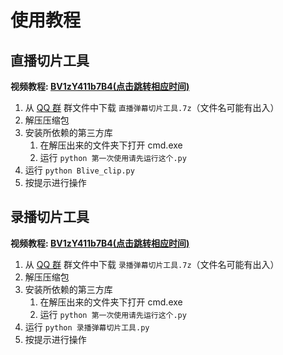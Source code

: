 # 使用教程

## 直播切片工具

**视频教程: [BV1zY411b7B4(点击跳转相应时间)](https://www.bilibili.com/video/BV1zY411b7B4/?t=8m27s)**

1. 从 [QQ 群](联系我们.md) 群文件中下载 `直播弹幕切片工具.7z`（文件名可能有出入）
2. 解压压缩包
3. 安装所依赖的第三方库
   1. 在解压出来的文件夹下打开 cmd.exe
   2. 运行 `python 第一次使用请先运行这个.py`
4. 运行 `python Blive_clip.py`
5. 按提示进行操作



## 录播切片工具

**视频教程: [BV1zY411b7B4(点击跳转相应时间)](https://www.bilibili.com/video/BV1zY411b7B4/?t=3m24s)**

1. 从 [QQ 群](联系我们.md) 群文件中下载 `录播弹幕切片工具.7z`（文件名可能有出入）
2. 解压压缩包
3. 安装所依赖的第三方库
   1. 在解压出来的文件夹下打开 cmd.exe
   2. 运行 `python 第一次使用请先运行这个.py`
4. 运行 `python 录播弹幕切片工具.py`
5. 按提示进行操作